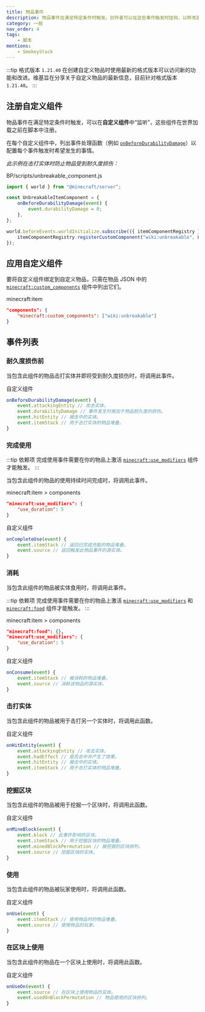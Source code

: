 ```yaml
---
title: 物品事件
description: 物品事件在满足特定条件时触发。创作者可以在这些事件触发时挂钩，以修改游戏世界。
category: 一般
nav_order: 4
tags:
    - 脚本
mentions:
    - SmokeyStack
---
```


:::tip 格式版本 `1.21.40`
在创建自定义物品时使用最新的格式版本可以访问新的功能和改进。维基旨在分享关于自定义物品的最新信息，目前针对格式版本 `1.21.40`。
:::

## 注册自定义组件

物品事件在满足特定条件时触发，可以在**自定义组件**中“监听”，这些组件在世界加载之前在脚本中注册。

在每个自定义组件中，列出事件处理函数（例如 [`onBeforeDurabilityDamage`](#onBeforeDurabilityDamage)）以配置每个事件触发时希望发生的事情。

_此示例在击打实体时防止物品受到耐久度损伤：_

<CodeHeader>BP/scripts/unbreakable_component.js</CodeHeader>

```js
import { world } from "@minecraft/server";

const UnbreakableItemComponent = {
    onBeforeDurabilityDamage(event) {
        event.durabilityDamage = 0;
    },
};

world.beforeEvents.worldInitialize.subscribe(({ itemComponentRegistry }) => {
    itemComponentRegistry.registerCustomComponent("wiki:unbreakable", UnbreakableItemComponent);
});
```

## 应用自定义组件

要将自定义组件绑定到自定义物品，只需在物品 JSON 中的 [`minecraft:custom_components`](/items/item-components#custom-components) 组件中列出它们。

<CodeHeader>minecraft:item</CodeHeader>

```json
"components": {
    "minecraft:custom_components": ["wiki:unbreakable"]
}
```

## 事件列表

### 耐久度损伤前

当包含此组件的物品击打实体并即将受到耐久度损伤时，将调用此事件。

<CodeHeader>自定义组件</CodeHeader>

```js
onBeforeDurabilityDamage(event) {
    event.attackingEntity // 攻击实体。
    event.durabilityDamage // 事件发生时施加于物品耐久度的损伤。
    event.hitEntity // 被击中的实体。
    event.itemStack // 用于击打实体的物品堆叠。
}
```

### 完成使用

:::tip 依赖项
完成使用事件需要在你的物品上激活 [`minecraft:use_modifiers`](/items/item-components#use-modifiers) 组件才能触发。
:::

当包含此组件的物品的使用持续时间完成时，将调用此事件。

<CodeHeader>minecraft:item > components</CodeHeader>

```json
"minecraft:use_modifiers": {
    "use_duration": 5
}
```

<CodeHeader>自定义组件</CodeHeader>

```js
onCompleteUse(event) {
    event.itemStack // 返回已完成充能的物品堆叠。
    event.source // 返回触发此物品事件的源实体。
}
```

### 消耗

当包含此组件的物品被实体食用时，将调用此事件。

:::tip 依赖项
完成使用事件需要在你的物品上激活 [`minecraft:use_modifiers`](/items/item-components#use-modifiers) 和 [`minecraft:food`](/items/item-components#food) 组件才能触发。
:::

<CodeHeader>minecraft:item > components</CodeHeader>

```json
"minecraft:food": {},
"minecraft:use_modifiers": {
    "use_duration": 5
}
```

<CodeHeader>自定义组件</CodeHeader>

```js
onConsume(event) {
    event.itemStack // 被消耗的物品堆叠。
    event.source // 消耗该物品的源实体。
}
```

### 击打实体

当包含此组件的物品被用于击打另一个实体时，将调用此函数。

<CodeHeader>自定义组件</CodeHeader>

```js
onHitEntity(event) {
    event.attackingEntity // 攻击实体。
    event.hadEffect // 是否击中并产生了效果。
    event.hitEntity // 被击中的实体。
    event.itemStack // 用于击打实体的物品堆叠。
}
```

### 挖掘区块

当包含此组件的物品被用于挖掘一个区块时，将调用此函数。

<CodeHeader>自定义组件</CodeHeader>

```js
onMineBlock(event) {
    event.block // 此事件影响的区块。
    event.itemStack // 用于挖掘区块的物品堆叠。
    event.minedBlockPermutation // 被挖掘的区块排列。
    event.source // 挖掘区块的实体。
}
```

### 使用

当包含此组件的物品被玩家使用时，将调用此函数。

<CodeHeader>自定义组件</CodeHeader>

```js
onUse(event) {
    event.itemStack // 使用物品时的物品堆叠。
    event.source // 使用物品的玩家。
}
```

### 在区块上使用

当包含此组件的物品在一个区块上使用时，将调用此函数。

<CodeHeader>自定义组件</CodeHeader>

```js
onUseOn(event) {
    event.source // 在区块上使用物品的实体。
    event.usedOnBlockPermutation // 物品使用的区块排列。
}
```